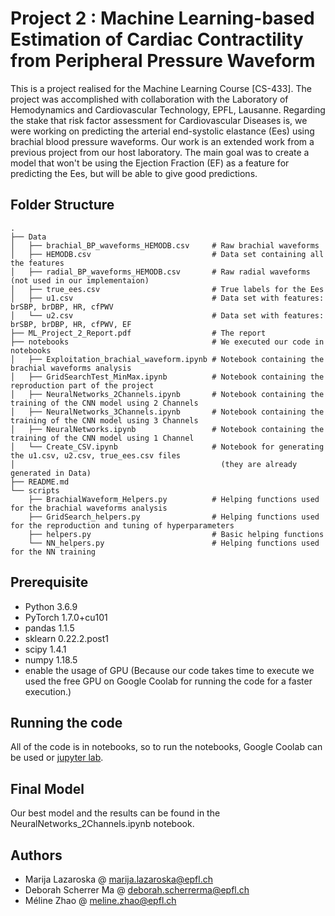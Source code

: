 # Project 2 : Machine Learning-based Estimation of Cardiac Contractility from Peripheral Pressure Waveform

This is a project realised for the Machine Learning Course [CS-433]. The project was accomplished with collaboration with the Laboratory of Hemodynamics and Cardiovascular Technology, EPFL, Lausanne. Regarding the stake that risk factor assessment for Cardiovascular Diseases is, we were working on predicting the arterial end-systolic elastance (Ees) using brachial blood pressure waveforms. Our work is an extended work from a previous project from our host laboratory. The main goal was to create a model that won't be using the Ejection Fraction (EF) as a feature for predicting the Ees, but will be able to give good predictions.

## Folder Structure

```
.
├── Data
│   ├── brachial_BP_waveforms_HEMODB.csv     # Raw brachial waveforms
│   ├── HEMODB.csv                           # Data set containing all the features 
│   ├── radial_BP_waveforms_HEMODB.csv       # Raw radial waveforms (not used in our implementaion)
│   ├── true_ees.csv                         # True labels for the Ees
│   ├── u1.csv                               # Data set with features: brSBP, brDBP, HR, cfPWV
│   └── u2.csv                               # Data set with features: brSBP, brDBP, HR, cfPWV, EF
├── ML_Project_2_Report.pdf                  # The report
├── notebooks                                # We executed our code in notebooks
│   ├── Exploitation_brachial_waveform.ipynb # Notebook containing the brachial waveforms analysis
│   ├── GridSearchTest_MinMax.ipynb          # Notebook containing the reproduction part of the project
│   ├── NeuralNetworks_2Channels.ipynb       # Notebook containing the training of the CNN model using 2 Channels
│   ├── NeuralNetworks_3Channels.ipynb       # Notebook containing the training of the CNN model using 3 Channels
│   ├── NeuralNetworks.ipynb                 # Notebook containing the training of the CNN model using 1 Channel
│   └── Create_CSV.ipynb                     # Notebook for generating the u1.csv, u2.csv, true_ees.csv files 
│                                              (they are already generated in Data)
├── README.md
└── scripts
    ├── BrachialWaveform_Helpers.py          # Helping functions used for the brachial waveforms analysis
    ├── GridSearch_helpers.py                # Helping functions used for the reproduction and tuning of hyperparameters
    ├── helpers.py                           # Basic helping functions
    └── NN_helpers.py                        # Helping functions used for the NN training

```

## Prerequisite

- Python 3.6.9
- PyTorch 1.7.0+cu101
- pandas 1.1.5
- sklearn 0.22.2.post1
- scipy 1.4.1
- numpy 1.18.5
- enable the usage of GPU (Because our code takes time to execute we used the free GPU on Google Coolab for running the code for a faster execution.)

## Running the code

All of the code is in notebooks, so to run the notebooks, Google Coolab can be used or [jupyter lab](https://jupyterlab.readthedocs.io/en/stable/getting_started/installation.html).

## Final Model

Our best model and the results can be found in the NeuralNetworks_2Channels.ipynb notebook.

## Authors
* Marija Lazaroska     @ marija.lazaroska@epfl.ch   
* Deborah Scherrer Ma  @ deborah.scherrerma@epfl.ch
* Méline Zhao          @ meline.zhao@epfl.ch 
